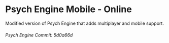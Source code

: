 # Psych Engine Mobile - Online
Modified version of Psych Engine that adds multiplayer and mobile support.

###### Psych Engine Commit: 5d0a66d

